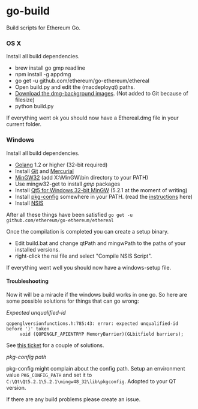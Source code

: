 go-build
========

Build scripts for Ethereum Go.

### OS X
Install all build dependencies.

* brew install go gmp readline
* npm install -g appdmg
* go get -u github.com/ethereum/go-ethereum/ethereal
* Open build.py and edit the (macdeployqt) paths.
* [Download the dmg-background images](https://dl.dropboxusercontent.com/u/374/Ethereum/ethereal-images.zip). (Not added to Git because of filesize)
* python build.py

If everything went ok you should now have a Ethereal.dmg file in your current folder.

### Windows

Install all build dependencies.

* [Golang](http://golang.org/dl/) 1.2 or higher (32-bit required)
* Install [Git](http://git-scm.com/) and [Mercurial](http://mercurial.selenic.com/)
* [MinGW32](http://www.mingw.org/) (add X:\MinGW\bin directory to your  PATH)
* Use mingw32-get to install *gmp* packages
* Install [Qt5 for Windows 32-bit MinGW](http://qt-project.org/downloads) (5.2.1 at the moment of writing)
* Install [pkg-config](http://www.freedesktop.org/wiki/Software/pkg-config/) somewhere in your PATH. (read the [instructions](http://stackoverflow.com/questions/1710922/how-to-install-pkg-config-in-windows) here)
* Install [NSIS](http://nsis.sourceforge.net/)

After all these things have been satisfied ```go get -u github.com/ethereum/go-ethereum/ethereal```

Once the compilation is completed you can create a setup binary.
- Edit build.bat and change qtPath and mingwPath to the paths of your installed versions. 
- right-click the nsi file and select "Compile NSIS Script". 

If everything went well you should now have a windows-setup file.


#### Troubleshooting

Now it will be a miracle if the windows build works in one go. 
So here are some possible solutions for things that can go wrong:

*Expected unqualified-id*
```
qopenglversionfunctions.h:785:43: error: expected unqualified-id before ')' token
     void (QOPENGLF_APIENTRYP MemoryBarrier)(GLbitfield barriers);
```

See [this ticket](https://github.com/go-qml/qml/issues/56) for a couple of solutions.

*pkg-config path*

pkg-config might complain about the config path. Setup an environment value `PKG_CONFIG_PATH` and set it to `C:\Qt\Qt5.2.1\5.2.1\mingw48_32\lib\pkgconfig`. Adopted to your QT version.

If there are any build problems please create an issue.
